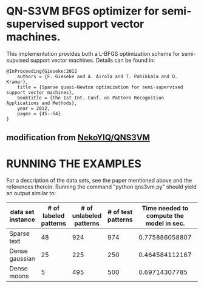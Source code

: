 # QN-S3VM BFGS optimizer for semi-supervised support vector machines.

This implementation provides both a L-BFGS optimization scheme for semi-supvised support vector machines. Details can be found in:

```{.bib}
@InProceeding{Gieseke:2012
    authors = {F. Gieseke and A. Airola and T. Pahikkala and O. Kramer},
    title = {Sparse quasi-Newton optimization for semi-supervised support vector machines},
    booktitle = {the 1st Int. Conf. on Pattern Recognition Applications and Methods},
    year = 2012,
    pages = {45--54}
}
```

## modification from [NekoYIQ/QNS3VM](https://www.github.com/NekoYIQ/QNS3VM)


# RUNNING THE EXAMPLES

For a description of the data sets, see the paper mentioned above and the references therein. Running the command "python qns3vm.py" should yield an output similar to:

| data set instance | # of labeled patterns | # of unlabeled patterns | # of test patterns | Time needed to compute the model in sec. | Classification error of QN-S3VM |
|---|---|---|---|---|---|
|Sparse text|48|924|974|0.775886058807|0.0667351129363|
|Dense gaussian|25|225|250|0.464584112167|0.012|
|Dense moons|5|495|500|0.69714307785|0.0|
